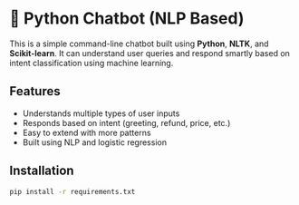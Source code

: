 # 🤖 Python Chatbot (NLP Based)

This is a simple command-line chatbot built using **Python**, **NLTK**, and **Scikit-learn**. It can understand user queries and respond smartly based on intent classification using machine learning.

## Features

- Understands multiple types of user inputs
- Responds based on intent (greeting, refund, price, etc.)
- Easy to extend with more patterns
- Built using NLP and logistic regression

## Installation

```bash
pip install -r requirements.txt
